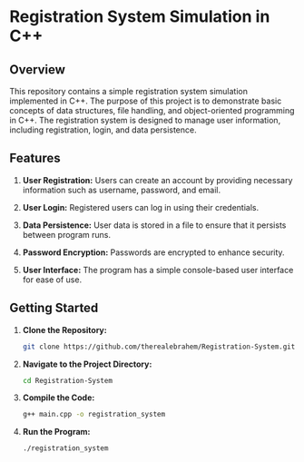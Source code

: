 # Registration System Simulation in C++

## Overview

This repository contains a simple registration system simulation implemented in C++. The purpose of this project is to demonstrate basic concepts of data structures, file handling, and object-oriented programming in C++. The registration system is designed to manage user information, including registration, login, and data persistence.

## Features

1. **User Registration:** Users can create an account by providing necessary information such as username, password, and email.

2. **User Login:** Registered users can log in using their credentials.

3. **Data Persistence:** User data is stored in a file to ensure that it persists between program runs.

4. **Password Encryption:** Passwords are encrypted to enhance security.

5. **User Interface:** The program has a simple console-based user interface for ease of use.

## Getting Started

1. **Clone the Repository:**
   ```bash
   git clone https://github.com/therealebrahem/Registration-System.git

2. **Navigate to the Project Directory:**
   ```bash
   cd Registration-System

3. **Compile the Code:**
   ```bash
   g++ main.cpp -o registration_system

4. **Run the Program:**
   ```bash
   ./registration_system
